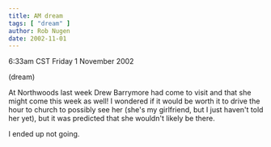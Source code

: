 ```yaml
---
title: AM dream
tags: [ "dream" ]
author: Rob Nugen
date: 2002-11-01
---
```


<p class=date>6:33am CST Friday 1 November 2002</p>

<p class=note>(dream)</p>

<p class=dream>At Northwoods last week Drew Barrymore had come to
visit and that she might come this week as well!  I wondered if it
would be worth it to drive the hour to church to possibly see her
(she's my girlfriend, but I just haven't told her yet), but it was
predicted that she wouldn't likely be there.</p>

<p class=dream>I ended up not going.</p>

